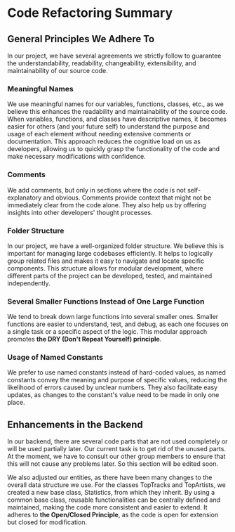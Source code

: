 # Code Refactoring Summary

## General Principles We Adhere To

In our project, we have several agreements we strictly follow to guarantee the understandability, readability, changeability, extensibility, and maintainability of our source code.

### Meaningful Names

We use meaningful names for our variables, functions, classes, etc., as we believe this enhances the readability and maintainability of the source code. When variables, functions, and classes have descriptive names, it becomes easier for others (and your future self) to understand the purpose and usage of each element without needing extensive comments or documentation. This approach reduces the cognitive load on us as developers, allowing us to quickly grasp the functionality of the code and make necessary modifications with confidence.

### Comments

We add comments, but only in sections where the code is not self-explanatory and obvious. Comments provide context that might not be immediately clear from the code alone. They also help us by offering insights into other developers' thought processes.

### Folder Structure

In our project, we have a well-organized folder structure. We believe this is important for managing large codebases efficiently. It helps to logically group related files and makes it easy to navigate and locate specific components. This structure allows for modular development, where different parts of the project can be developed, tested, and maintained independently.

### Several Smaller Functions Instead of One Large Function

We tend to break down large functions into several smaller ones. Smaller functions are easier to understand, test, and debug, as each one focuses on a single task or a specific aspect of the logic. This modular approach promotes **the DRY (Don't Repeat Yourself) principle**.

### Usage of Named Constants

We prefer to use named constants instead of hard-coded values, as named constants convey the meaning and purpose of specific values, reducing the likelihood of errors caused by unclear numbers. They also facilitate easy updates, as changes to the constant's value need to be made in only one place.

## Enhancements in the Backend

In our backend, there are several code parts that are not used completely or will be used partially later. Our current task is to get rid of the unused parts. At the moment, we have to consult our other group members to ensure that this will not cause any problems later. So this section will be edited soon.

We also adjusted our entities, as there have been many changes to the overall data structure we use. For the classes TopTracks and TopArtists, we created a new base class, Statistics, from which they inherit. By using a common base class, reusable functionalities can be centrally defined and maintained, making the code more consistent and easier to extend. It adheres to **the Open/Closed Principle**, as the code is open for extension but closed for modification.